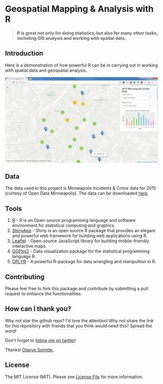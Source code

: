 # Geospatial Mapping & Analysis with R

> #### R is great not only for doing statistics, but also for many other tasks, including GIS analysis and working with spatial data.

## Introduction
Here is a demonstration of how powerful R can be in carrying out in working with spatial data and geospatial analysis.

<img width="1093" alt="screen shot 2016-07-02 at 2 12 14 pm" src="https://raw.githubusercontent.com/Kamparia/geospatial_mapping_with_R/master/shinnyapp/assets/screenshot.png">

## Data

The data used in this project is Minneapolis Incidents & Crime data for 2015 (curtesy of Open Data Minneapolis). The data can be downloaded [here](https://kaggle2.blob.core.windows.net/datasets/113/247/crimes.csv.zip?sv=2015-12-11&sr=b&sig=Y8juQTXHqLZch34JZJ6X32Lv64hCut9rh0GCQ%2F6ME9c%3D&se=2017-01-09T14%3A19%3A04Z&sp=r).

## Tools

1. [R](https://www.r-project.org/) - R is an Open-source programming language and software environment for statistical computing and graphics.
2. [ShinyApp](https://shiny.rstudio.com/) - Shiny is an open source R package that provides an elegant and powerful web framework for building web applications using R. 
3. [Leaflet](http://leafletjs.com/) - Open-source JavaScript library for building mobile-friendly interactive maps.
4. [GGPlot2](http://ggplot2.org/) - Data visualization package for the statistical programming language R. 
5. [DPLYR](https://cran.rstudio.com/web/packages/dplyr/vignettes/introduction.html) - A powerful R-package for data wrangling and manipultion in R.

## Contributing

Please feel free to fork this package and contribute by submitting a pull request to enhance the functionalities.

## How can I thank you?

Why not star the github repo? I'd love the attention! Why not share the link for this repository with friends that you think would need this? Spread the word!

Don't forget to [follow me on twitter](https://twitter.com/kamparia)!

Thanks!
[Olaoye Somide.](http://somideolaoye.com)

## License

The MIT License (MIT). Please see [License File](LICENSE) for more information.